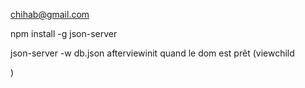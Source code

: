 chihab@gmail.com

npm install -g json-server

json-server -w db.json
afterviewinit quand le dom est prêt (viewchild

)